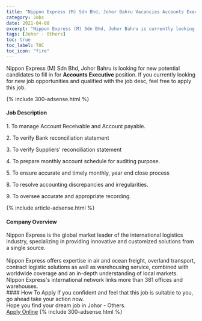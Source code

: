```yaml
---
title: "Nippon Express (M) Sdn Bhd, Johor Bahru Vacancies Accounts Executive" 
category: Jobs 
date: 2021-04-08 
excerpt: "Nippon Express (M) Sdn Bhd, Johor Bahru is currently looking for suitable person to fill in the Accounts Executive which based in Johor - Others" 
tags: [Johor - Others] 
toc: true 
toc_label: TOC 
toc_icon: "fire" 
--- 
```


<p>Nippon Express (M) Sdn Bhd, Johor Bahru is looking for new potential candidates to fill in for <b>Accounts Executive</b> position. If you currently looking for new job opportunities and qualified with the job desc, feel free to apply this job.
</p>{% include 300-adsense.html %} 
<div><div><h4>Job Description</h4></div><div><div><span><div><p>1. To manage Account Receivable and Account payable.</p><p>2. To verify Bank reconciliation statement</p><p>3. To verify Suppliers' reconciliation statement</p><p>4. To prepare monthly account schedule for auditing purpose.</p><p>5. To ensure accurate and timely monthly, year end close process</p><p>8. To resolve accounting discrepancies and irregularities.</p><p>9. To oversee accurate and appropriate recording.</p></div></span></div></div></div> 
{% include article-adsense.html %} 
<div><div><h4>Company Overview</h4></div><div><div><span><div><div>Nippon Express&#160;is the global market leader of the international logistics industry, specializing in providing innovative and customized solutions from a single source.<br>
<br>
Nippon Express offers expertise in air and ocean freight, overland transport, contract logistic solutions as well as warehousing service, combined with worldwide coverage and an in-depth understanding of local markets. NIppon Express's international network links more than 381 offices and warehouses.</div></div></span></div></div></div> 
#### How To Apply 
If you confident and feel that this job is suitable to you, go ahead take your action now. <br/> 
Hope you find your dream job in Johor - Others. <br/> 
<a href="https://www.jobstreet.com.my/en/job/accounts-executive-4529410?jobId=jobstreet-my-job-4529410&" class="btn btn--info" target="_blank" rel="nofollow noopenner">Apply Online</a> 
{% include 300-adsense.html %} 